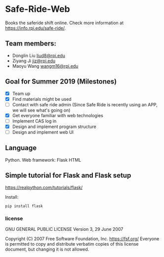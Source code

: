 # Safe-Ride-Web
Books the saferide shift online. Check more information at https://info.rpi.edu/safe-ride/.

## Team members:
+ Donglin Liu liud8@rpi.edu
+ Ziyang Ji jiz@rpi.edu
+ Maoyu Wang wangm16@rpi.edu

## Goal for Summer 2019 (Milestones)
- [x] Team up
- [x] Find materials might be used
- [ ] Contact with safe ride admin (Since Safe Ride is recently using an APP, we will see what's going on)
- [x] Get everyone familiar with web technologies 
- [ ] Implement CAS log in
- [x] Design and implement program structure
- [ ] Design and implement web UI

## Language
Python. Web framework: Flask HTML

## Simple tutorial for Flask and Flask setup
https://realpython.com/tutorials/flask/

Install:
```
pip install flask
```

### license 
GNU GENERAL PUBLIC LICENSE
                       Version 3, 29 June 2007

 Copyright (C) 2007 Free Software Foundation, Inc. <https://fsf.org/>
 Everyone is permitted to copy and distribute verbatim copies
 of this license document, but changing it is not allowed.
